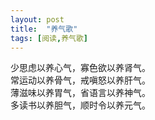 ```yaml
---
layout: post
title:  "养气歌"
tags: [阅读,养气歌]
---
```

少思虑以养心气，寡色欲以养肾气。<br/>
常运动以养骨气，戒嗔怒以养肝气。<br/>
薄滋味以养胃气，省语言以养神气。<br/>
多读书以养胆气，顺时令以养元气。<br/>
